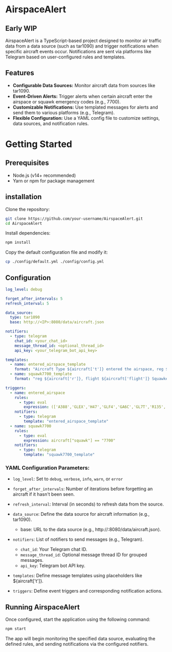 # AirspaceAlert
## Early WIP

AirspaceAlert is a TypeScript-based project designed to monitor air traffic data from a data source (such as tar1090) and trigger notifications when specific aircraft events occur. Notifications are sent via platforms like Telegram based on user-configured rules and templates.

## Features
- **Configurable Data Sources:** Monitor aircraft data from sources like tar1090.
- **Event-Driven Alerts:** Trigger alerts when certain aircraft enter the airspace or squawk emergency codes (e.g., 7700).
- **Customizable Notifications:** Use templated messages for alerts and send them to various platforms (e.g., Telegram).
- **Flexible Configuration:** Use a YAML config file to customize settings, data sources, and notification rules.

# Getting Started
## Prerequisites
- Node.js (v14+ recommended)
- Yarn or npm for package management

## installation
Clone the repository:

```bash
git clone https://github.com/your-username/AirspaceAlert.git
cd AirspaceAlert
```

Install dependencies:

```bash
npm install
```

Copy the default configuration file and modify it:

```bash
cp ./config/default.yml ./config/config.yml
```
## Configuration
```yaml
log_level: debug

forget_after_intervals: 5
refresh_interval: 5

data_source:
  type: tar1090
  base: http://<IP>:8080/data/aircraft.json

notifiers:
  - type: telegram
    chat_id: <your_chat_id>
    message_thread_id: <optional_thread_id>
    api_key: <your_telegram_bot_api_key>

templates:
  - name: entered_airspace_template
    format: "Aircraft Type ${aircraft['t']} entered the airspace, reg ${aircraft['r']}, flight ${aircraft['flight']}, squawk ${aircraft['squawk']}"
  - name: squawk7700_template
    format: "reg ${aircraft['r']}, flight ${aircraft['flight']} Squawked 7700"

triggers:
  - name: entered_airspace
    rules:
      - type: eval
        expression: (['A388','GLEX','H47','GLF4','GA6C','GL7T','R135','GLF6','IL76','GL5T','A310','K35R','C130','FA7X','FA8X','C30J','P8','C27J'].some(e => e == aircraft['t'])) && aircraft["isNew"] == true
    notifiers:
      - type: telegram
        template: "entered_airspace_template"
  - name: squawk7700
    rules:
      - type: eval
        expression: aircraft["squawk"] == "7700"
    notifiers:
      - type: telegram
        template: "squawk7700_template"

```
### YAML Configuration Parameters:
- `log_level`: Set to `debug`, `verbose`, `info`, `warn`, or `error`
- `forget_after_intervals`: Number of iterations before forgetting an aircraft if it hasn't been seen.
- `refresh_interval`: Interval (in seconds) to refresh data from the source.
- `data_source`: Define the data source for aircraft information (e.g., tar1090).
    - base: URL to the data source (e.g., http://<IP>:8080/data/aircraft.json).

- `notifiers`: List of notifiers to send messages (e.g., Telegram).
    - `chat_id`: Your Telegram chat ID.
    - `message_thread_id`: Optional message thread ID for grouped messages.
    - `api_key`: Telegram bot API key.
- `templates`: Define message templates using placeholders like ${aircraft['t']}.
- `triggers`: Define event triggers and corresponding notification actions.

## Running AirspaceAlert
Once configured, start the application using the following command:
```bash
npm start
```
The app will begin monitoring the specified data source, evaluating the defined rules, and sending notifications via the configured notifiers.